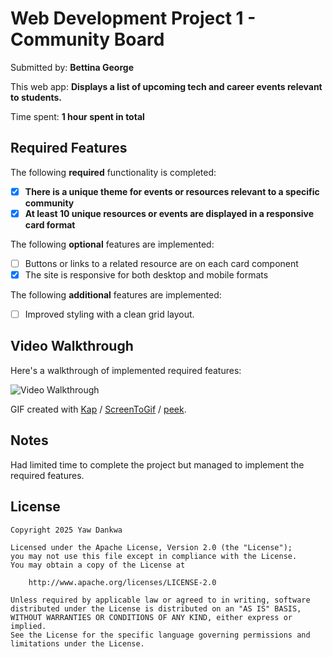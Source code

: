 # Web Development Project 1 - Community Board

Submitted by: **Bettina George**

This web app: **Displays a list of upcoming tech and career events relevant to students.**

Time spent: **1 hour spent in total**

## Required Features

The following **required** functionality is completed:

- [x] **There is a unique theme for events or resources relevant to a specific community**
- [x] **At least 10 unique resources or events are displayed in a responsive card format**

The following **optional** features are implemented:

- [ ] Buttons or links to a related resource are on each card component
- [x] The site is responsive for both desktop and mobile formats

The following **additional** features are implemented:

- [ ] Improved styling with a clean grid layout.

## Video Walkthrough

Here's a walkthrough of implemented required features:

<img src='http://i.imgur.com/link/to/your/gif/file.gif' title='Video Walkthrough' width='' alt='Video Walkthrough' />

<!-- Replace this with the actual GIF URL after recording! -->

GIF created with [Kap](https://getkap.co/) / [ScreenToGif](https://www.screentogif.com/) / [peek](https://github.com/phw/peek).

## Notes

Had limited time to complete the project but managed to implement the required features.

## License

    Copyright 2025 Yaw Dankwa

    Licensed under the Apache License, Version 2.0 (the "License");
    you may not use this file except in compliance with the License.
    You may obtain a copy of the License at

        http://www.apache.org/licenses/LICENSE-2.0

    Unless required by applicable law or agreed to in writing, software
    distributed under the License is distributed on an "AS IS" BASIS,
    WITHOUT WARRANTIES OR CONDITIONS OF ANY KIND, either express or implied.
    See the License for the specific language governing permissions and
    limitations under the License.
